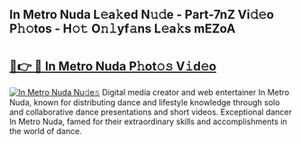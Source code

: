## In Metro Nuda L𝚎a𝚔ed N𝚞𝚍e - Part-7nZ Vi𝚍𝚎o P𝚑𝚘tos - H𝚘𝚝 O𝚗𝚕yf𝚊ns L𝚎a𝚔s mEZoA

# <h2><a href="http://kf2c9um.oniu.top/?m=In+Metro+Nuda">🔗👉 🔴 In Metro Nuda P𝚑ot𝚘𝚜 V𝚒d𝚎o</a></h2>

[![In Metro Nuda Nu𝚍e𝚜](https://i.imgur.com/0qMVB7G.gif)](http://kf2c9um.oniu.top/?m=In+Metro+Nuda)
Digital media creator and web entertainer In Metro Nuda, known for distributing dance and lifestyle knowledge through solo and collaborative dance presentations and short videos. Exceptional dancer In Metro Nuda, famed for their extraordinary skills and accomplishments in the world of dance.  
